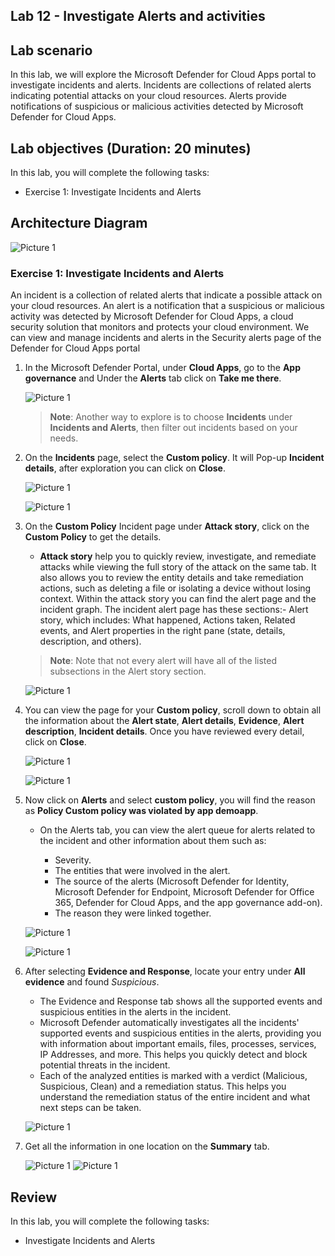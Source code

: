 ## Lab 12 - Investigate Alerts and activities

## Lab scenario
In this lab, we will explore the Microsoft Defender for Cloud Apps portal to investigate incidents and alerts. Incidents are collections of related alerts indicating potential attacks on your cloud resources. Alerts provide notifications of suspicious or malicious activities detected by Microsoft Defender for Cloud Apps.

## Lab objectives (Duration: 20 minutes)

In this lab, you will complete the following tasks:
- Exercise 1: Investigate Incidents and Alerts

## Architecture Diagram

   ![Picture 1](../Media/lab12-arch.png)

### Exercise 1: Investigate Incidents and Alerts

An incident is a collection of related alerts that indicate a possible attack on your cloud resources. An alert is a notification that a suspicious or malicious activity was detected by Microsoft Defender for Cloud Apps, a cloud security solution that monitors and protects your cloud environment. We can view and manage incidents and alerts in the Security alerts page of the Defender for Cloud Apps portal

1. In the Microsoft Defender Portal, under **Cloud Apps**, go to the **App governance** and Under the **Alerts** tab click on **Take me there**.

   ![Picture 1](../Media/Lab1201.png)

   >**Note**: Another way to explore is to choose **Incidents** under **Incidents and Alerts**, then filter out incidents based on your needs.

1. On the **Incidents** page, select the **Custom policy**. It will Pop-up **Incident details**, after exploration you can click on **Close**.
   
   ![Picture 1](../Media/Lab1203.png)
   
   ![Picture 1](../Media/Lab1202.png)

1. On the **Custom Policy** Incident page under **Attack story**, click on the **Custom Policy** to get the details.
    
    - **Attack story** help you to quickly review, investigate, and remediate attacks while viewing the full story of the attack on the same tab. It also allows you to review the entity details and take remediation actions, such as deleting a file or isolating a device without losing context. Within the attack story you can find the alert page and the incident graph. The incident alert page has these sections:- Alert story, which includes: What happened, Actions taken, Related events, and Alert properties in the right pane (state, details, description, and others).   

   >**Note**: Note that not every alert will have all of the listed subsections in the Alert story section.
   
    ![Picture 1](../Media/Lab1204.png)

1. You can view the page for your **Custom policy**, scroll down to obtain all the information about the **Alert state**, **Alert details**, **Evidence**, **Alert description**, **Incident details**. Once you have reviewed every detail, click on **Close**.

   ![Picture 1](../Media/Lab1205.png)
   
   ![Picture 1](../Media/Lab1206.png)

1. Now click on **Alerts** and select **custom policy**, you will find the reason as **Policy Custom policy was violated by app demoapp**. 

   - On the Alerts tab, you can view the alert queue for alerts related to the incident and other information about them such as:

      - Severity.
      - The entities that were involved in the alert.
      - The source of the alerts (Microsoft Defender for Identity, Microsoft Defender for Endpoint, Microsoft Defender for Office 365, Defender for Cloud Apps, and the app governance add-on).
      - The reason they were linked together.

   ![Picture 1](../Media/Lab1207.png)
   
   ![Picture 1](../Media/Lab1208.png)

1. After selecting **Evidence and Response**, locate your entry under **All evidence** and found *Suspicious*. 

   - The Evidence and Response tab shows all the supported events and suspicious entities in the alerts in the incident.
   - Microsoft Defender automatically investigates all the incidents' supported events and suspicious entities in the alerts, providing you with information about important emails, files, processes, services, IP Addresses, and more. This helps you quickly detect and block potential threats in the incident.
   - Each of the analyzed entities is marked with a verdict (Malicious, Suspicious, Clean) and a remediation status. This helps you understand the remediation status of the entire incident and what next steps can be taken.

   ![Picture 1](../Media/Lab1209.png)

1. Get all the information in one location on the **Summary** tab.

   ![Picture 1](../Media/Lab1210.png)
   ![Picture 1](../Media/Lab1211.png)   

## Review
In this lab, you will complete the following tasks:
- Investigate Incidents and Alerts
